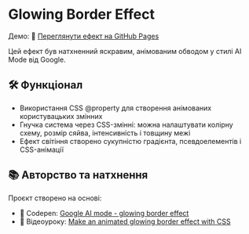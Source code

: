 # Glowing Border Effect

Демо: 🔗 [Переглянути ефект на GitHub Pages](https://rossify-dev.github.io/frontend-practice/css-visuals/01-glowing-border-effect/)

Цей ефект був натхненний яскравим, анімованим обводом у стилі AI Mode від Google.


## 🛠️ Функціонал

- Використання CSS @property для створення анімованих користувацьких змінних
- Гнучка система через CSS-змінні: можна налаштувати колірну схему, розмір сяйва, інтенсивність і товщину межі
- Ефект світіння створено сукупністю градієнта, псевдоелементів і CSS-анімації


## 📚 Авторство та натхнення
Проєкт створено на основі:
- 🔹 Codepen: [Google AI mode - glowing border effect](https://codepen.io/kevinpowell/pen/WbbXRPL?%3Feditors=1100)
- 🎥 Відеоуроку: [Make an animated glowing border effect with CSS](https://youtu.be/JCYo0r67koM?si=xc6l9ajiWB08G9lc)

